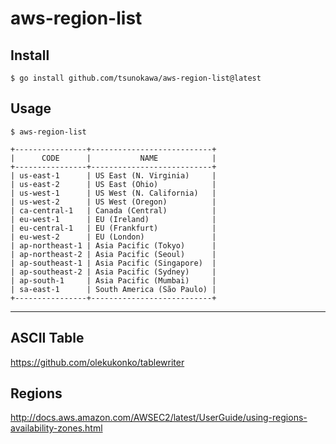 # aws-region-list

## Install
```
$ go install github.com/tsunokawa/aws-region-list@latest
```

## Usage
```
$ aws-region-list
```

```
+----------------+---------------------------+
|      CODE      |           NAME            |
+----------------+---------------------------+
| us-east-1      | US East (N. Virginia)     |
| us-east-2      | US East (Ohio)            |
| us-west-1      | US West (N. California)   |
| us-west-2      | US West (Oregon)          |
| ca-central-1   | Canada (Central)          |
| eu-west-1      | EU (Ireland)              |
| eu-central-1   | EU (Frankfurt)            |
| eu-west-2      | EU (London)               |
| ap-northeast-1 | Asia Pacific (Tokyo)      |
| ap-northeast-2 | Asia Pacific (Seoul)      |
| ap-southeast-1 | Asia Pacific (Singapore)  |
| ap-southeast-2 | Asia Pacific (Sydney)     |
| ap-south-1     | Asia Pacific (Mumbai)     |
| sa-east-1      | South America (São Paulo) |
+----------------+---------------------------+
```

---

## ASCII Table
https://github.com/olekukonko/tablewriter

## Regions
http://docs.aws.amazon.com/AWSEC2/latest/UserGuide/using-regions-availability-zones.html

